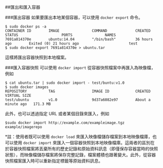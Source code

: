 ##匯出和匯入容器

###匯出容器
如果要匯出本地某個容器，可以使用 `docker export` 命令。
```
$ sudo docker ps -a
CONTAINER ID        IMAGE               COMMAND             CREATED             STATUS                    PORTS               NAMES
7691a814370e        ubuntu:14.04        "/bin/bash"         36 hours ago        Exited (0) 21 hours ago                       test
$ sudo docker export 7691a814370e > ubuntu.tar
```
這樣將匯出容器快照到本地檔案。

###匯入容器快照
可以使用 `docker import` 從容器快照檔案中再匯入為映像檔，例如
```
$ cat ubuntu.tar | sudo docker import - test/buntu:v1.0
$ sudo docker images
REPOSITORY          TAG                 IMAGE ID            CREATED              VIRTUAL SIZE
test/ubuntu         v1.0                9d37a6082e97        About a minute ago   171.3 MB
```
此外，也可以透過指定 URL 或者某個目錄來匯入，例如
```
$sudo docker import http://example.com/exampleimage.tgz example/imagerepo
```

*註：使用者既可以使用 `docker load` 來匯入映像檔儲存檔案到本地映像檔庫，也可以使用 `docker import` 來匯入一個容器快照到本地映像檔庫。這兩者的區別在於容器快照檔案將丟棄所有的歷史記錄和原始資料訊息（即僅保存容器當時的快照狀態），而映像檔儲存檔案將保存完整記錄，檔案體積也跟著變大。此外，從容器快照檔案匯入時可以重新指定標籤等原始資料訊息。


